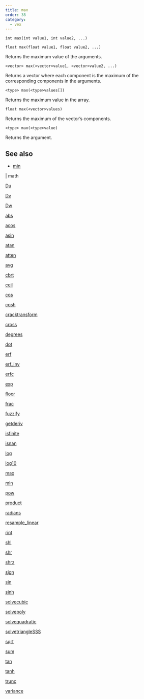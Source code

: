 ```yaml
---
title: max
order: 38
category:
  - vex
---
```


`int max(int value1, int value2, ...)`

`float max(float value1, float value2, ...)`

Returns the maximum value of the arguments.

`<vector> max(<vector>value1, <vector>value2, ...)`

Returns a vector where each component is the maximum of the corresponding components in the arguments.

`<type> max(<type>values[])`

Returns the maximum value in the array.

`float max(<vector>values)`

Returns the maximum of the vector’s components.

`<type> max(<type>value)`

Returns the argument.

## See also

- [min](min.html)

|
math

[Du](Du.html)

[Dv](Dv.html)

[Dw](Dw.html)

[abs](abs.html)

[acos](acos.html)

[asin](asin.html)

[atan](atan.html)

[atten](atten.html)

[avg](avg.html)

[cbrt](cbrt.html)

[ceil](ceil.html)

[cos](cos.html)

[cosh](cosh.html)

[cracktransform](cracktransform.html)

[cross](cross.html)

[degrees](degrees.html)

[dot](dot.html)

[erf](erf.html)

[erf_inv](erf_inv.html)

[erfc](erfc.html)

[exp](exp.html)

[floor](floor.html)

[frac](frac.html)

[fuzzify](fuzzify.html)

[getderiv](getderiv.html)

[isfinite](isfinite.html)

[isnan](isnan.html)

[log](log.html)

[log10](log10.html)

[max](max.html)

[min](min.html)

[pow](pow.html)

[product](product.html)

[radians](radians.html)

[resample_linear](resample_linear.html)

[rint](rint.html)

[shl](shl.html)

[shr](shr.html)

[shrz](shrz.html)

[sign](sign.html)

[sin](sin.html)

[sinh](sinh.html)

[solvecubic](solvecubic.html)

[solvepoly](solvepoly.html)

[solvequadratic](solvequadratic.html)

[solvetriangleSSS](solvetriangleSSS.html)

[sqrt](sqrt.html)

[sum](sum.html)

[tan](tan.html)

[tanh](tanh.html)

[trunc](trunc.html)

[variance](variance.html)
